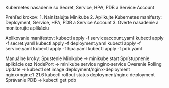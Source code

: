Kubernetes nasadenie so Secret, Service, HPA, PDB a Service Account

Prehľad krokov:
    1. Nainštalujte Minikube 
    2. Aplikujte Kubernetes manifesty: Deployment, Service, HPA, PDB a Service Account
    3. Overte nasadenie a monitorujte aplikáciu

Aplikovanie manifestov:
    kubectl apply -f serviceaccount.yaml
    kubectl apply -f secret.yaml
    kubectl apply -f deployment.yaml
    kubectl apply -f service.yaml
    kubectl apply -f hpa.yaml
    kubectl apply -f pdb.yaml

Manuálne kroky:
    Spustenie Minikube -> minikube start
    Sprístupnenie aplikácie cez NodePort -> minikube service nginx-service
    Overenie Rolling Update -> kubectl set image deployment/nginx-deployment nginx=nginx:1.21.6
                               kubectl rollout status deployment/nginx-deployment
    Správanie PDB -> kubectl get pdb

